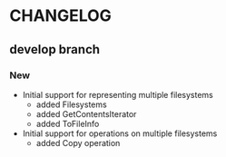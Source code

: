 # CHANGELOG

## develop branch

### New

* Initial support for representing multiple filesystems
  - added Filesystems
  - added GetContentsIterator
  - added ToFileInfo
* Initial support for operations on multiple filesystems
  - added Copy operation